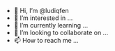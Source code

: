 - 👋 Hi, I’m @ludiqfen
- 👀 I’m interested in ...
- 🌱 I’m currently learning ...
- 💞️ I’m looking to collaborate on ...
- 📫 How to reach me ...

<!---
ludiqfen/ludiqfen is a ✨ special ✨ repository because its `README.md` (this file) appears on your GitHub profile.
You can click the Preview link to take a look at your changes.
--->
